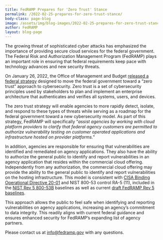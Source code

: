 ```yaml
---
title: FedRAMP Prepares for 'Zero Trust' Stance
permalink: /2022-02-25-prepares-for-zero-trust-stance/
body-class: page-blog
image: /assets/img/blog-images/2022-02-25-prepares-for-zero-trust-stance.png
author: FedRAMP
layout: blog-page
---
```

The growing threat of sophisticated cyber attacks has emphasized the importance of providing secure cloud services for the federal government. The Federal Risk and Authorization Management Program (FedRAMP) plays an important role in ensuring that federal requirements keep pace with technology advances and new security threats.

On January 26, 2022, the Office of Management and Budget <a href="https://www.whitehouse.gov/wp-content/uploads/2022/01/M-22-09.pdf" target="_blank" rel="noopener noreferrer">released a federal strategy</a> designed to move the federal government toward a “zero trust” approach to cybersecurity. Zero trust is a set of cybersecurity principles used by stakeholders to plan and implement an enterprise architecture that authenticates and verifies all systems, users, and devices.

The zero trust strategy will enable agencies to more rapidly detect, isolate, and respond to these types of threats while serving as a roadmap for the federal government toward a new cybersecurity model. As part of this strategy, FedRAMP will specifically “*assist agencies by working with cloud platform providers to clarify that federal agency customers are permitted to authorize vulnerability testing on customer operated applications and infrastructure hosted on provider platforms.*"

In addition, agencies are responsible for ensuring that vulnerabilities are identified and remediated on agency applications. They also have the ability to authorize the general public to identify and report vulnerabilities in an agency application that resides within the commercial cloud offering. Independently from any authorization, the commercial cloud offering may provide the ability to the general public to identify and report vulnerabilities on the hosting infrastructure. This model is consistent with <a href="https://www.cisa.gov/binding-operational-directive-20-01" target="_blank" rel="noopener noreferrer">CISA Binding Operational Directive 20-01</a> and NIST 800-53 control RA-5 (11), included in the <a href="https://csrc.nist.gov/publications/detail/sp/800-53b/final" target="_blank" rel="noopener noreferrer">NIST Rev 5 800-53B</a> baselines as well as current <a href="https://www.fedramp.gov/2021-12-21-FedRAMP-Publishes-Draft-Rev-5-Baselines/" target="_blank" rel="noopener noreferrer">draft FedRAMP Rev 5 baselines</a>.

This approach allows the public to feel safe when identifying and reporting vulnerabilities on agency applications,  increasing an agency’s commitment to data integrity. This readily aligns with current federal guidance and ensures enhanced security for FedRAMP’s expanding list of agency partners. 

Please contact us at <a href="mailto:info@fedramp.gov">info@fedramp.gov</a> with any questions.
